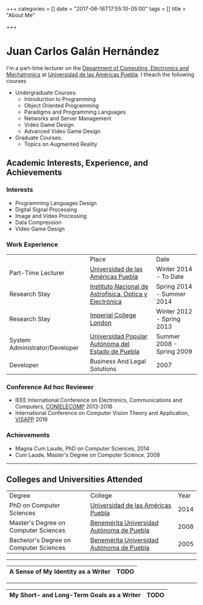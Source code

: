 +++
categories = []
date = "2017-06-16T17:55:10-05:00"
tags = []
title = "About Me"

+++

Juan Carlos Galán Hernández
===========================

I'm a part-time lecturer on the [Department of Computing, Electronics and Mechatronics](http://web.udlap.mx/ingenieria/departamentos/computacion-electronica-mecatronica/) at [Universidad de las Américas Puebla](http://udlap.mx). I theach the following courses

-   Undergraduate Courses:
    -   Introduction to Programming
    -   Object Oriented Programming
    -   Paradigms and Programming Languages
    -   Networks and Server Management
    -   Video Game Design
    -   Advanced Video Game Design
-   Graduate Courses:
    -   Topics on Augmented Reality

Academic Interests, Experience, and Achievements
------------------------------------------------

### Interests

-   Programming Languages Design
-   Digital Signal Processing
-   Image and Video Processing
-   Data Compression
-   Video Game Design

### Work Experience

|                                |                                                                             |                           |
|--------------------------------|-----------------------------------------------------------------------------|---------------------------|
|                                | Place                                                                       | Date                      |
| Part-Time Lecturer             | [Universidad de las Américas Puebla](http://udlap.mx)                       | Winter 2014 - To Date     |
| Research Stay                  | [Instituto Nacional de Astrofísica, Óptica y Electrónica](http://inaoep.mx) | Spring 2014 - Summer 2014 |
| Research Stay                  | [Imperial College London](http://www.imperial.ac.uk)                        | Winter 2012 - Spring 2013 |
| System Administrator/Developer | [Universidad Popular Autónoma del Estado de Puebla](http://www.upaep.mx)    | Summer 2008 - Spring 2009 |
| Developer                      | Business And Legal Solutions                                                | 2007                      |

### Conference Ad hoc Reviewer

-   IEEE International Conference on Electronics, Communications and Computers, [CONIELECOMP](http://ict.udlap.mx/conielecomp/) 2013-2016
-   International Conference on Computer Vision Theory and Application, [VISAPP](http://visapp.visigrapp.org/) 2016

### Achievements

-   Magna Cum Laude, PhD on Computer Sciences, 2014
-   Cum Laude, Master's Degree on Computer Science, 2008

------------------------------------------------------------------------

Colleges and Universities Attended
----------------------------------

|                                        |                                                             |      |
|----------------------------------------|-------------------------------------------------------------|------|
| Degree                                 | College                                                     | Year |
| PhD on Computer Sciences               | [Universidad de las Américas Puebla](https://udlap.mx)      | 2014 |
| Master's Degree on Computer Sciences   | [Benemérita Universidad Autónoma de Puebla](http://buap.mx) | 2008 |
| Bachelor's Degree on Computer Sciences | [Benemérita Universidad Autónoma de Puebla](http://buap.mx) | 2005 |

------------------------------------------------------------------------

| **A Sense of My Identity as a Writer** | TODO |
|----------------------------------------|------|

------------------------------------------------------------------------

| **My Short- and Long-Term Goals as a Writer** | TODO |
|-----------------------------------------------|------|


